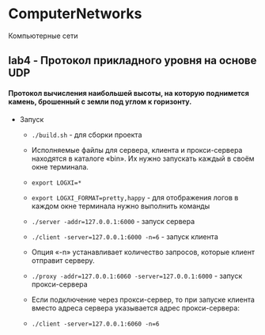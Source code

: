 # ComputerNetworks
Компьютерные сети
## lab4 - Протокол прикладного уровня на основе UDP 
#### Протокол вычисления наибольшей высоты, на которую поднимется камень, брошенный с земли под углом к горизонту.
- Запуск
	* `./build.sh` - для сборки проекта
	* Исполняемые файлы для сервера, клиента и прокси-сервера находятся в каталоге «bin». Их нужно запускать каждый в своём окне терминала.

	* `export LOGXI=*` 
	* `export LOGXI_FORMAT=pretty,happy` - для отображения логов в каждом окне терминала нужно выполнить команды
	* `./server -addr=127.0.0.1:6000` - запуск сервера
	* `./client -server=127.0.0.1:6000 -n=6` - запуск клиента
	* Опция «-n» устанавливает количество запросов, которые клиент отправит серверу.
	* `./proxy -addr=127.0.0.1:6060 -server=127.0.0.1:6000` - запуск прокси-сервера
	* Если подключение через прокси-сервер, то при запуске клиента вместо адреса сервера указывается адрес прокси-сервера:
	* `./client -server=127.0.0.1:6060 -n=6`

